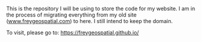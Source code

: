 This is the repository I will be using to store the code for my website. I am in the process of migrating everything from my old site (www.freygeospatial.com) to here. I still intend to keep the domain.

To visit, please go to: https://freygeospatial.github.io/